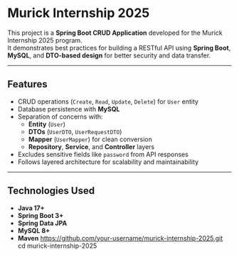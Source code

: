 # Murick Internship 2025

This project is a **Spring Boot CRUD Application** developed for the Murick Internship 2025 program.  
It demonstrates best practices for building a RESTful API using **Spring Boot**, **MySQL**, and **DTO-based design** for better security and data transfer.

---

## Features
- CRUD operations (`Create`, `Read`, `Update`, `Delete`) for `User` entity  
- Database persistence with **MySQL**  
- Separation of concerns with:
  - **Entity** (`User`)
  - **DTOs** (`UserDTO`, `UserRequestDTO`)
  - **Mapper** (`UserMapper`) for clean conversion
  - **Repository**, **Service**, and **Controller** layers  
- Excludes sensitive fields like `password` from API responses  
- Follows layered architecture for scalability and maintainability  

---

## Technologies Used
- **Java 17+**
- **Spring Boot 3+**
- **Spring Data JPA**
- **MySQL 8+**
- **Maven**
https://github.com/your-username/murick-internship-2025.git
cd murick-internship-2025

